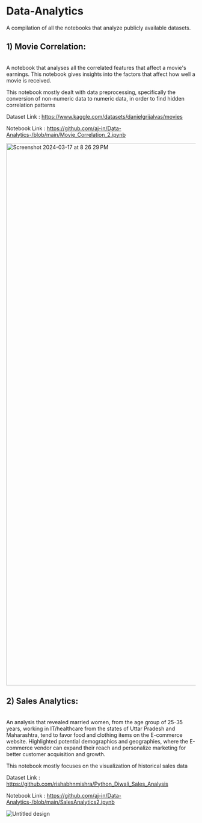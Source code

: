# Data-Analytics
A compilation of all the notebooks that analyze publicly available datasets.

<h2> <b>1)   Movie Correlation: </b> </h2>  <br>
   A notebook that analyses all the correlated features that affect a movie's earnings. This notebook gives insights into the factors that affect how well a movie is received.
   
   This notebook mostly dealt with data preprocessing, specifically the conversion of non-numeric data to numeric data, in order to find hidden correlation patterns <br> <p>

   Dataset Link : https://www.kaggle.com/datasets/danielgrijalvas/movies <p>
   Notebook Link : https://github.com/aj-in/Data-Analytics-/blob/main/Movie_Correlation_2.ipynb <p>

<img width="1440" alt="Screenshot 2024-03-17 at 8 26 29 PM" src="https://github.com/aj-in/Data-Analytics-/assets/74534547/c2e3ceae-b9e2-43e8-8248-7db351dd7d06">


<h2> <b>2)   Sales Analytics: </b> </h2>  <br>
  An analysis that revealed married women, from the age group of 25-35 years, working in IT/healthcare from the states of Uttar Pradesh and Maharashtra, tend to favor food and clothing items on the E-commerce website. Highlighted potential demographics and geographies, where the E-commerce vendor can expand their reach and personalize marketing for better customer acquisition and growth. 
  <be> <br>
  
  This notebook mostly focuses on the visualization of historical sales data <br> <p>

   Dataset Link : https://github.com/rishabhnmishra/Python_Diwali_Sales_Analysis <p>
   Notebook Link : https://github.com/aj-in/Data-Analytics-/blob/main/SalesAnalytics2.ipynb <p>
![Untitled design](https://github.com/aj-in/Data-Analytics-/assets/74534547/3a9f77b6-009e-47ef-b6d7-4aee39d12054)
